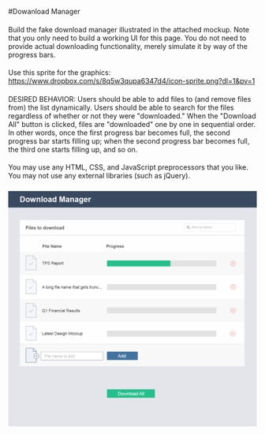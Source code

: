 #Dowanload Manager
####
Build the fake download manager illustrated in the attached mockup. Note that you only need to build a working UI for this page. You do not need to provide actual downloading functionality, merely simulate it by way of the progress bars.
####
Use this sprite for the graphics: https://www.dropbox.com/s/8q5w3qupa6347d4/icon-sprite.png?dl=1&pv=1
####
DESIRED BEHAVIOR: Users should be able to add files to (and remove files from) the list dynamically. Users should be able to search for the files regardless of whether or not they were "downloaded." When the "Download All" button is clicked, files are "downloaded" one by one in sequential order. In other words, once the first progress bar becomes full, the second progress bar starts filling up; when the second progress bar becomes full, the third one starts filling up, and so on.
####
You may use any HTML, CSS, and JavaScript preprocessors that you like. You may not use any external libraries (such as jQuery).
###
![alt tag](https://github.com/venkatasivalekkala/DownloadManager/blob/master/mockup.png)
